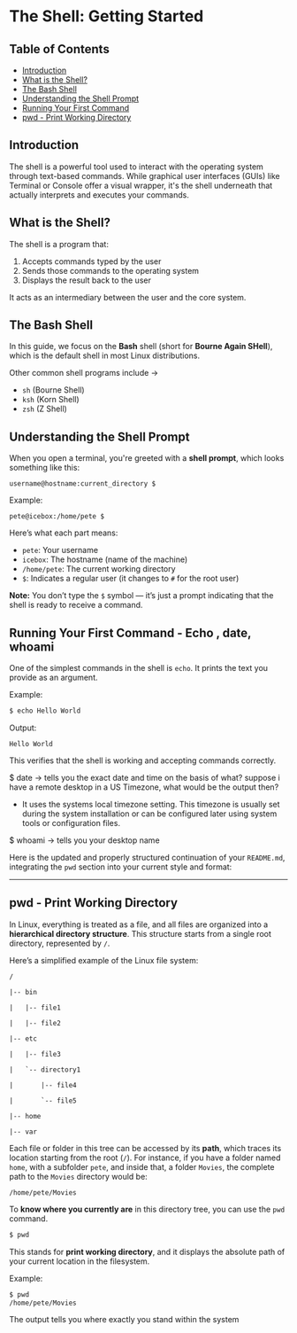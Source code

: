
# The Shell: Getting Started

## Table of Contents

* [Introduction](#introduction)
* [What is the Shell?](#what-is-the-shell)
* [The Bash Shell](#the-bash-shell)
* [Understanding the Shell Prompt](#understanding-the-shell-prompt)
* [Running Your First Command](#running-your-first-command)
* [pwd - Print Working Directory](#pwd---print-working-directory)

## Introduction

The shell is a powerful tool used to interact with the operating system through text-based commands. While graphical user interfaces (GUIs) like Terminal or Console offer a visual wrapper, it's the shell underneath that actually interprets and executes your commands.

## What is the Shell?

The shell is a program that:

1. Accepts commands typed by the user
2. Sends those commands to the operating system
3. Displays the result back to the user

It acts as an intermediary between the user and the core system.

## The Bash Shell

In this guide, we focus on the **Bash** shell (short for **Bourne Again SHell**), which is the default shell in most Linux distributions.

Other common shell programs include ->

* `sh` (Bourne Shell)
* `ksh` (Korn Shell)
* `zsh` (Z Shell)

## Understanding the Shell Prompt 

When you open a terminal, you're greeted with a **shell prompt**, which looks something like this:

```
username@hostname:current_directory $
```

Example:

```
pete@icebox:/home/pete $
```

Here’s what each part means:

* `pete`: Your username
* `icebox`: The hostname (name of the machine)
* `/home/pete`: The current working directory
* `$`: Indicates a regular user (it changes to `#` for the root user)

**Note:** You don’t type the `$` symbol — it’s just a prompt indicating that the shell is ready to receive a command.

## Running Your First Command - Echo , date, whoami

One of the simplest commands in the shell is `echo`. It prints the text you provide as an argument.

Example:

```bash
$ echo Hello World
```

Output:

```
Hello World
```

This verifies that the shell is working and accepting commands correctly.

$ date -> tells you the exact date and time
on the basis of what? suppose i have a remote desktop in a US Timezone, what would be the output then?

- It uses the systems local timezone setting. This timezone is usually set during the system installation or can be configured later using system tools or configuration files.

$ whoami -> tells you your desktop name

Here is the updated and properly structured continuation of your `README.md`, integrating the `pwd` section into your current style and format:

---

## pwd - Print Working Directory

In Linux, everything is treated as a file, and all files are organized into a **hierarchical directory structure**. This structure starts from a single root directory, represented by `/`.

Here’s a simplified example of the Linux file system:

```
/

|-- bin

|   |-- file1

|   |-- file2

|-- etc

|   |-- file3

|   `-- directory1

|       |-- file4

|       `-- file5

|-- home

|-- var
```

Each file or folder in this tree can be accessed by its **path**, which traces its location starting from the root (`/`). For instance, if you have a folder named `home`, with a subfolder `pete`, and inside that, a folder `Movies`, the complete path to the `Movies` directory would be:

```
/home/pete/Movies
```

To **know where you currently are** in this directory tree, you can use the `pwd` command.

```bash
$ pwd
```

This stands for **print working directory**, and it displays the absolute path of your current location in the filesystem.

Example:

```bash
$ pwd
/home/pete/Movies
```
The output tells you where exactly you stand within the system
